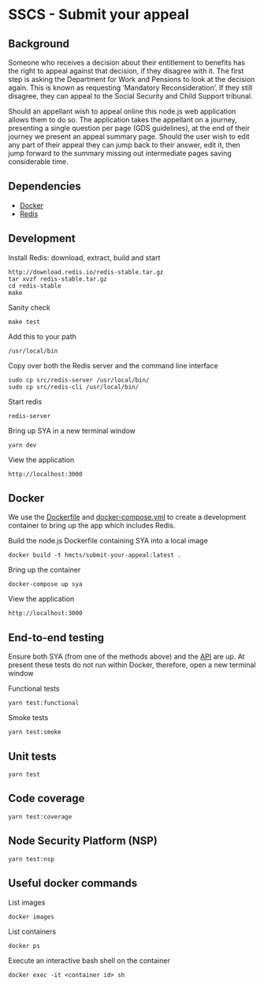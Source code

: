 # SSCS - Submit your  appeal

## Background
Someone who receives a decision about their entitlement to benefits has the right to appeal against that decision,
if they disagree with it. The first step is asking the Department for Work and Pensions to look at the decision again.
This is known as requesting ‘Mandatory Reconsideration’. If they still disagree, they can appeal to the Social Security
and Child Support tribunal.

Should an appellant wish to appeal online this node.js web application allows them to do so. The application takes the
appellant on a journey, presenting a single question per page (GDS guidelines), at the end of their journey we present 
an appeal summary page. Should the user wish to edit any part of their appeal they can jump back to their answer, 
edit it, then jump forward to the summary missing out intermediate pages saving considerable time.

## Dependencies
 - [Docker](https://www.docker.com/)
 - [Redis](https://redis.io/)

## Development

Install Redis: download, extract, build and start 
    
    http://download.redis.io/redis-stable.tar.gz
    tar xvzf redis-stable.tar.gz
    cd redis-stable
    make

Sanity check

    make test 

Add this to your path

    /usr/local/bin 
    
Copy over both the Redis server and the command line interface

    sudo cp src/redis-server /usr/local/bin/
    sudo cp src/redis-cli /usr/local/bin/

Start redis

    redis-server
    
Bring up SYA in a new terminal window

    yarn dev
    
View the application

    http://localhost:3000

## Docker

We use the [Dockerfile] and [docker-compose.yml] to create a development container to bring up the app which includes 
Redis.

Build the node.js Dockerfile containing SYA into a local image

    docker build -t hmcts/submit-your-appeal:latest .

Bring up the container

    docker-compose up sya

View the application

    http://localhost:3000
    
## End-to-end testing

Ensure both SYA (from one of the methods above) and the [API](https://github.com/hmcts/tribunals-case-api/) are up. At 
present these tests do not run within Docker, therefore, open a new terminal window

Functional tests 

    yarn test:functional
    
Smoke tests

    yarn test:smoke

## Unit tests
    yarn test
    
## Code coverage
    yarn test:coverage
    
## Node Security Platform (NSP)
    yarn test:nsp

[Dockerfile]:Dockerfile
[docker-compose.yml]:docker-compose.yml

## Useful docker commands

List images

    docker images          

List containers

    docker ps

Execute an interactive bash shell on the container

    docker exec -it <container id> sh
